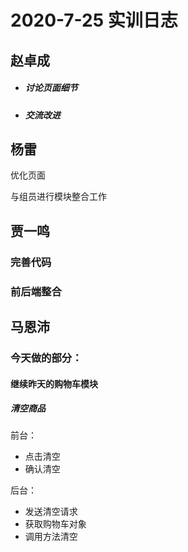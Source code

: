 # 2020-7-25 实训日志

## 赵卓成

- ##### 讨论页面细节

- ##### 交流改进



## 杨雷

优化页面

与组员进行模块整合工作



## 贾一鸣

### 完善代码

### 前后端整合



## 马恩沛

### 今天做的部分：

#### 继续昨天的购物车模块

##### 清空商品

前台：

- 点击清空
- 确认清空

后台：

- 发送清空请求
- 获取购物车对象
- 调用方法清空

